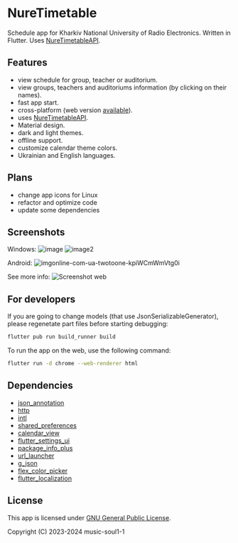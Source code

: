 # NureTimetable

Schedule app for Kharkiv National University of Radio Electronics. Written in Flutter.
Uses [NureTimetableAPI](https://github.com/music-soul1-1/NureTimetableAPI).


## Features
- view schedule for group, teacher or auditorium.
- view groups, teachers and auditoriums information (by clicking on their names).
- fast app start.
- cross-platform (web version [available](https://www.nure-time.pp.ua/)).
- uses [NureTimetableAPI](https://github.com/music-soul1-1/NureTimetableAPI).
- Material design.
- dark and light themes.
- offline support.
- customize calendar theme colors.
- Ukrainian and English languages.


## Plans
- change app icons for Linux
- refactor and optimize code
- update some dependencies


## Screenshots
Windows:
![image](https://github.com/music-soul1-1/nure-timetable/assets/72669184/c85fb945-3836-4fd5-9770-3c26c35d0dce)
![image2](https://github.com/music-soul1-1/nure-timetable/assets/72669184/ce09bd50-53ad-44f6-8137-a9b13ba832f6)

Android:
![imgonline-com-ua-twotoone-kpiWCmWmVtg0i](https://github.com/music-soul1-1/nure-timetable/assets/72669184/cbce1fbf-5600-416f-b58e-e779671829ff)

See more info:
![Screenshot web](https://github.com/user-attachments/assets/a0179d41-b1a2-485f-866a-1269409f0a96)


## For developers

If you are going to change models (that use JsonSerializableGenerator), please regenetate part files before starting debugging:
```bash
flutter pub run build_runner build
```

To run the app on the web, use the following command:
```bash
flutter run -d chrome --web-renderer html
```


## Dependencies
-  [json_annotation](https://pub.dev/packages/json_annotation)
-  [http](https://pub.dev/packages/http)
-  [intl](https://pub.dev/packages/intl)
-  [shared_preferences](https://pub.dev/packages/shared_preferences)
-  [calendar_view](https://pub.dev/packages/calendar_view)
-  [flutter_settings_ui](https://pub.dev/packages/flutter_settings_ui)
-  [package_info_plus](https://pub.dev/packages/package_info_plus)
-  [url_launcher](https://pub.dev/packages/url_launcher)
-  [g_json](https://pub.dev/packages/g_json)
-  [flex_color_picker](https://pub.dev/packages/flex_color_picker)
-  [flutter_localization](https://pub.dev/packages/flutter_localization)


## License

This app is licensed under [GNU General Public License](https://github.com/music-soul1-1/nure-timetable/blob/main/LICENSE).

Copyright (C) 2023-2024  music-soul1-1
